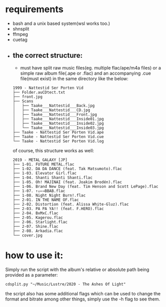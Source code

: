 # requirements
- bash and a unix based system(wsl works too.)
- shnsplit
- ffmpeg
- cuetag
- ## the correct structure:
    - must have split raw music files(eg. multiple flac/ape/m4a files) or a simple raw album file(.ape or .flac) and an accompanying .cue file(must exist) in the same directory like the below:
    ```
    1999 - Nattestid Ser Porten Vid
    ├── Folder.auCDtect.txt
    ├── front.jpg
    ├── Scans
    │   ├── Taake___Nattestid___Back.jpg
    │   ├── Taake___Nattestid___CD.jpg
    │   ├── Taake___Nattestid___Front.jpg
    │   ├── Taake___Nattestid___Inside01.jpg
    │   ├── Taake___Nattestid___Inside02.jpg
    │   └── Taake___Nattestid___Inside03.jpg
    ├── Taake - Nattestid Ser Porten Vid.ape
    ├── Taake - Nattestid Ser Porten Vid.cue
    └── Taake - Nattestid Ser Porten Vid.log
    ```
    of course, this structure works as well:
    ```
    2019 - METAL GALAXY [JP]
    ├── 1-01. FUTURE METAL.flac
    ├── 1-02. DA DA DANCE (feat. Tak Matsumoto).flac
    ├── 1-03. Elevator Girl.flac
    ├── 1-04. Shanti Shanti Shanti.flac
    ├── 1-05. Oh! MAJINAI (feat. Joakim Brodén).flac
    ├── 1-06. Brand New Day (feat. Tim Henson and Scott LePage).flac
    ├── 1-07. ↑↓←→BBAB.flac
    ├── 1-08. Night Night Burn!.flac
    ├── 2-01. IN THE NAME OF.flac
    ├── 2-02. Distortion (feat. Alissa White-Gluz).flac
    ├── 2-03. PA PA YA!! (feat. F.HERO).flac
    ├── 2-04. BxMxC.flac
    ├── 2-05. Kagerou.flac
    ├── 2-06. Starlight.flac
    ├── 2-07. Shine.flac
    ├── 2-08. Arkadia.flac
    └── cover.jpg
    ```
# how to use it:
Simply run the script with the album's relative or absolute path being provided as a parameter:
```
cdsplit.py "~/Music/Lustre/2020 - The Ashes Of Light"
```
the script also has some additional flags which can be used to change the format and bitrate among other things, simply use the -h flag to see them.
